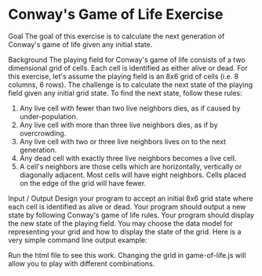 # Conway's Game of Life Exercise 

Goal The goal of this exercise is to calculate the next generation of Conway's game of life given any initial state. 

Background The playing field for Conway's game of life consists of a two dimensional grid of cells. 
Each cell is identified as either alive or dead. 
For this exercise, let's assume the playing field is an 8x6 grid of cells (i.e. 8 columns, 6 rows). 
The challenge is to calculate the next state of the playing field given any initial grid state. 
To find the next state, follow these rules: 
  1. Any live cell with fewer than two live neighbors dies, as if caused by under-population. 
  2. Any live cell with more than three live neighbors dies, as if by overcrowding. 
  3. Any live cell with two or three live neighbors lives on to the next generation. 
  4. Any dead cell with exactly three live neighbors becomes a live cell. 
  5. A cell's neighbors are those cells which are horizontally, vertically or diagonally adjacent. 
     Most cells will have eight neighbors. Cells placed on the edge of the grid will have fewer. 

Input / Output 
Design your program to accept an initial 8x6 grid state where each cell is identified as alive or dead. Your program should output a new state by following Conway's game of life rules. Your program should display the new state of the playing field. You may choose the data model for representing your grid and how to display the state of the grid. Here is a very simple command line output example: 

Run the html file to see this work.
Changing the grid in game-of-life.js will allow you to play with different combinations.
